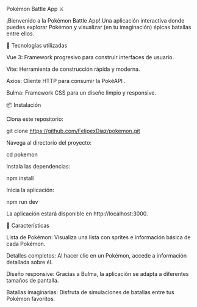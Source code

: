 Pokémon Battle App ⚔️

¡Bienvenido a la Pokémon Battle App! Una aplicación interactiva donde puedes explorar Pokémon y visualizar (en tu imaginación) épicas batallas entre ellos.

🚀 Tecnologías utilizadas

Vue 3: Framework progresivo para construir interfaces de usuario.

Vite: Herramienta de construcción rápida y moderna.

Axios: Cliente HTTP para consumir la PokéAPI
.

Bulma: Framework CSS para un diseño limpio y responsive.

📦 Instalación

Clona este repositorio:

git clone https://github.com/FelipexDiaz/pokemon.git


Navega al directorio del proyecto:

cd pokemon


Instala las dependencias:

npm install


Inicia la aplicación:

npm run dev


La aplicación estará disponible en http://localhost:3000.

🌟 Características

Lista de Pokémon: Visualiza una lista con sprites e información básica de cada Pokémon.

Detalles completos: Al hacer clic en un Pokémon, accede a información detallada sobre él.

Diseño responsive: Gracias a Bulma, la aplicación se adapta a diferentes tamaños de pantalla.

Batallas imaginarias: Disfruta de simulaciones de batallas entre tus Pokémon favoritos.